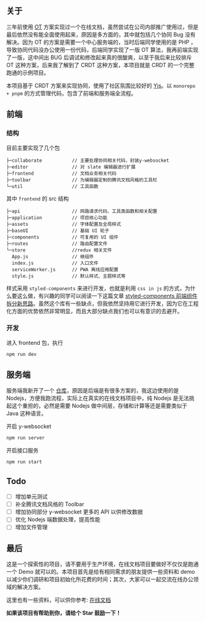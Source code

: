 ## 关于

三年前使用 [OT](https://en.wikipedia.org/wiki/Operational_transformation) 方案实现过一个在线文档，虽然尝试在公司内部推广使用过，但是最后依然没有能全面使用起来，原因是多方面的，其中就包括几个协同 Bug 没有解决。因为 OT 的方案是需要一个中心服务端的，当时后端同学使用的是 PHP ，导致协同代码没办公使用一份代码，后端同学实现了一版 OT 算法，我再前端实现了一版，这中间出 BUG 后调试和修改起来真的很酸爽，以至于我后来比较排斥 OT 这种方案，后来我了解到了 CRDT 这种方案，本项目就是 CRDT 的一个完整跑通的示例项目。

本项目基于 CRDT 方案来实现协同，使用了社区氛围比较好的 [Yjs](https://github.com/yjs/yjs/tree/master)。以 `monorepo + pnpm` 的方式管理代码，包含了前端和服务端全流程。

## 前端

### 结构

目前主要实现了几个包

```
├─collaborate           // 主要处理协同相关代码，封装y-websocket
├─editor                // 对 slate 编辑器进行扩展
├─frontend              // 文档业务相关代码
├─toolbar               // 为编辑器定制的腾讯文档风格的工具栏
└─util                  // 工具函数
```

其中 `frontend` 的 src 结构

```
├─api                   // 网路请求代码、工具类函数和相关配置
├─application           // 项目核心功能
├─assets                // 字体配置及全局样式
├─baseUI                // 基础 UI 轮子
├─components            // 可复用的 UI 组件
├─routes                // 路由配置文件
└─store                 //redux 相关文件
  App.js                // 根组件
  index.js              // 入口文件
  serviceWorker.js      // PWA 离线应用配置
  style.js              // 默认样式、主题样式等
```

样式采用 `styled-components` 来进行开发，也就是利用 `css in js` 的方式，为什么要这么做，有兴趣的同学可以阅读一下这篇文章 [styled-components 前端组件拆分新思路](https://juejin.cn/post/6844903878580764686)。虽然这个库有一些缺点，但我依然坚持用它进行开发，因为它在工程化方面的优势依然非常明显，而且大部分缺点我们也可以有意识的去避开。

### 开发

进入 frontend 包，执行

```bash
npm run dev
```

## 服务端

服务端我新开了一个 [仓库](https://github.com/hzjswlgbsj/butterfly-service)，原因是后端是有很多方案的，我这边使用的是 Nodejs，方便我跑流程，实际上在真实的在线文档项目中，纯 Nodejs 是无法挑起这个重担的，必然是需要 Nodejs 做中间层，存储和计算等还是需要类似于 Java 这种语言。

开启 y-websocket

```bash
npm run server
```

开启接口服务

```bash
npm run start
```

## Todo

- [ ] 增加单元测试
- [ ] 补全腾讯文档风格的 Toolbar
- [ ] 增加协同部分 y-websocket 更多的 API 以供修改数据
- [ ] 优化 Nodejs 端数据处理，提高性能
- [ ] 增加文件管理

## 最后

这是一个探索性的项目，请不要用于生产环境，在线文档项目要做好不仅仅是跑通一个 Demo 就可以的。本项目首先是给有相同需求的朋友提供一些资料和 demo 以减少你们调研和项目初始化所花费的时间；其次，大家可以一起交流在线办公领域的解决方案。

这里也有一些资料，可以供你参考: [在线文档](https://www.sixtyden.com/#/README?id=%f0%9f%8c%bf-%e5%9c%a8%e7%ba%bf%e6%96%87%e6%a1%a3)

**如果该项目有帮助到你，请给个 Star 鼓励一下！**
